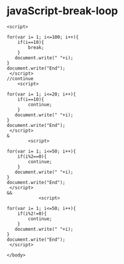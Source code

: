 # javaScript-break-loop
<body>
	
	<script>

	for(var i= 1; i<=100; i++){
		if(i==10){
			break;
		}
       document.write(" "+i);
	}
	document.write("End");
     </script>
	//continue
		<script>

	for(var i= 1; i<=20; i++){
		if(i==10){
			continue;
		}
       document.write(" "+i);
	}
	document.write("End");
     </script>
	&
			<script>

	for(var i= 1; i<=50; i++){
		if(i%2==0){
			continue;
		}
       document.write(" "+i);
	}
	document.write("End");
     </script>
	&&
				<script>

	for(var i= 1; i<=50; i++){
		if(i%2!=0){
			continue;
		}
       document.write(" "+i);
	}
	document.write("End");
     </script>
	
	</body>
